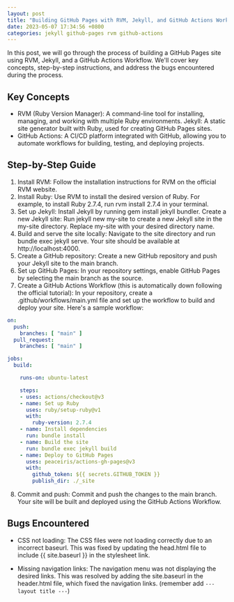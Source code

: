 ```yaml
---
layout: post
title: "Building GitHub Pages with RVM, Jekyll, and GitHub Actions Workflow"
date: 2023-05-07 17:34:56 +0800
categories: jekyll github-pages rvm github-actions
---
```

In this post, we will go through the process of building a GitHub Pages site using RVM, Jekyll, and a GitHub Actions Workflow. We'll cover key concepts, step-by-step instructions, and address the bugs encountered during the process.

## Key Concepts

- RVM (Ruby Version Manager): A command-line tool for installing, managing, and working with multiple Ruby environments.
Jekyll: A static site generator built with Ruby, used for creating GitHub Pages sites.
- GitHub Actions: A CI/CD platform integrated with GitHub, allowing you to automate workflows for building, testing, and deploying projects.

## Step-by-Step Guide

1. Install RVM: Follow the installation instructions for RVM on the official RVM website.
2. Install Ruby: Use RVM to install the desired version of Ruby. For example, to install Ruby 2.7.4, run rvm install 2.7.4 in your terminal.
3. Set up Jekyll: Install Jekyll by running gem install jekyll bundler.
Create a new Jekyll site: Run jekyll new my-site to create a new Jekyll site in the my-site directory. Replace my-site with your desired directory name.
4. Build and serve the site locally: Navigate to the site directory and run bundle exec jekyll serve. Your site should be available at http://localhost:4000.
5. Create a GitHub repository: Create a new GitHub repository and push your Jekyll site to the main branch.
6. Set up GitHub Pages: In your repository settings, enable GitHub Pages by selecting the main branch as the source.
7. Create a GitHub Actions Workflow (this is automatically down following the official tutorial): In your repository, create a .github/workflows/main.yml file and set up the workflow to build and deploy your site. Here's a sample workflow:
  ```yaml
  on:
    push:
      branches: [ "main" ]
    pull_request:
      branches: [ "main" ]

  jobs:
    build:

      runs-on: ubuntu-latest

      steps:
      - uses: actions/checkout@v3
      - name: Set up Ruby
        uses: ruby/setup-ruby@v1
        with:
          ruby-version: 2.7.4
      - name: Install dependencies
        run: bundle install
      - name: Build the site
        run: bundle exec jekyll build
      - name: Deploy to GitHub Pages
        uses: peaceiris/actions-gh-pages@v3
        with:
          github_token: ${{ secrets.GITHUB_TOKEN }}
          publish_dir: ./_site
  ```
8. Commit and push: Commit and push the changes to the main branch. Your site will be built and deployed using the GitHub Actions Workflow.

## Bugs Encountered

- CSS not loading: The CSS files were not loading correctly due to an incorrect baseurl. This was fixed by updating the head.html file to include {{ site.baseurl }} in the stylesheet link.

- Missing navigation links: The navigation menu was not displaying the desired links. This was resolved by adding the site.baseurl in the header.html file, which fixed the navigation links. (remember add `--- layout title ---`)
